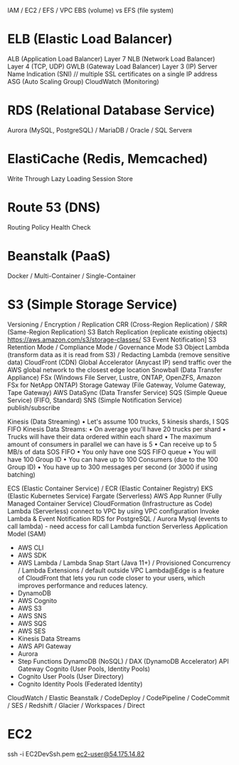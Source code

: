 IAM / EC2 / EFS / VPC
EBS (volume) vs EFS (file system)
# ELB (Elastic Load Balancer)
ALB (Application Load Balancer) Layer 7
NLB (Network Load Balancer) Layer 4 (TCP, UDP)
GWLB (Gateway Load Balancer) Layer 3 (IP)
Server Name Indication (SNI) // multiple SSL certificates on a single IP address
ASG (Auto Scaling Group)
CloudWatch (Monitoring)
# RDS (Relational Database Service)
Aurora (MySQL, PostgreSQL) / MariaDB / Oracle / SQL Serverя
# ElastiCache (Redis, Memcached)
Write Through
Lazy Loading
Session Store
# Route 53 (DNS)
Routing Policy
Health Check
# Beanstalk (PaaS)
Docker / Multi-Container / Single-Container
# S3 (Simple Storage Service)
Versioning / Encryption / Replication
CRR (Cross-Region Replication) / SRR (Same-Region Replication)
S3 Batch Replication (replicate existing objects)
https://aws.amazon.com/s3/storage-classes/
S3 Event Notification]
S3 Retention Mode / Compliance Mode / Governance Mode
S3 Object Lambda (transform data as it is read from S3) / Redacting Lambda (remove sensitive data)
CloudFront (CDN)
Global Accelerator (Anycast IP) send traffic over the AWS global network to the closest edge location
Snowball (Data Transfer Appliance)
FSx (Windows File Server, Lustre, ONTAP, OpenZFS, Amazon FSx for NetApp ONTAP)
Storage Gateway (File Gateway, Volume Gateway, Tape Gateway)
AWS DataSync (Data Transfer Service)
SQS (Simple Queue Service) (FIFO, Standard)
SNS (Simple Notification Service) publish/subscribe

Kinesis (Data Streaming)
• Let's assume 100 trucks, 5 kinesis shards, I SQS FIFO
Kinesis Data Streams:
• On average you'll have 20 trucks per shard
• Trucks will have their data ordered within each shard
• The maximum amount of consumers in parallel we can have is 5
• Can receive up to 5 MB/s of data
SOS FIFO
• You only have one SQS FIFO queue
• You will have 100 Group ID
• You can have up to 100 Consumers (due to the 100 Group ID)
• You have up to 300 messages per second (or 3000 if using batching)

ECS (Elastic Container Service) / ECR (Elastic Container Registry)
EKS (Elastic Kubernetes Service)
Fargate (Serverless)
AWS App Runner (Fully Managed Container Service)
CloudFormation (Infrastructure as Code)
Lambda (Serverless)
connect to VPC by using VPC configuration
Invoke Lambda & Event Notification
RDS for PostgreSQL / Aurora Mysql (events to call lambda) - need access for call Lambda function 
Serverless Application Model (SAM)
* AWS CLI
* AWS SDK
* AWS Lambda / Lambda Snap Start (Java 11+) / Provisioned Concurrency / Lambda Extensions / default outside VPC
Lambda@Edge is a feature of CloudFront that lets you run code closer to your users, which improves performance and reduces latency.
* DynamoDB
* AWS Cognito
* AWS S3
* AWS SNS
* AWS SQS
* AWS SES
* Kinesis Data Streams
* AWS API Gateway
* Aurora
* Step Functions
DynamoDB (NoSQL) / DAX (DynamoDB Accelerator)
API Gateway
Cognito (User Pools, Identity Pools)
* Cognito User Pools (User Directory)
* Cognito Identity Pools (Federated Identity)


CloudWatch / Elastic Beanstalk / CodeDeploy / CodePipeline / CodeCommit / SES / Redshift / Glacier / Workspaces / Direct
# EC2
ssh -i EC2DevSsh.pem ec2-user@54.175.14.82
